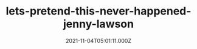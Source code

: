 ---
categories:
  - Anime & Manga
  - Books
  - Coding
  - Etc
  - Games
  
  - Movies & TV
  - Music
  - Pesonal
date: 2021-11-04T05:01:11.000Z
description: ''
draft: true
images: []
lead: ''
reddit: ''
series: ''
slug: lets-pretend-this-never-happened-jenny-lawson
tags: []
thumbnail: ''
title: lets-pretend-this-never-happened-jenny-lawson
toc: false
tweet: ''

---